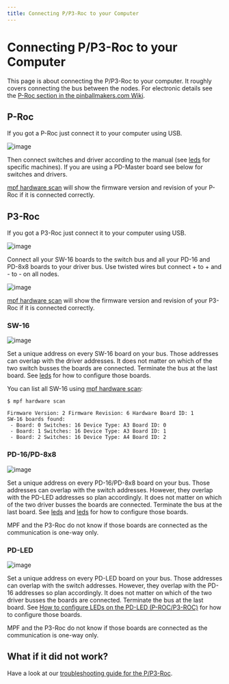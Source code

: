 ```yaml
---
title: Connecting P/P3-Roc to your Computer
---
```


# Connecting P/P3-Roc to your Computer


This page is about connecting the P/P3-Roc to your computer. It roughly
covers connecting the bus between the nodes. For electronic details see
the [P-Roc section in the pinballmakers.com
Wiki](http://pinballmakers.com/wiki/index.php/P-ROC_Main_Page).

## P-Roc

If you got a P-Roc just connect it to your computer using USB.

![image](/hardware/images/multimorphic_p_roc.png)

Then connect switches and driver according to the manual (see
[leds](../existing_machines/index.md) for
specific machines). If you are using a PD-Master board see below for
switches and drivers.

[mpf hardware scan](../../running/commands/hardware.md) will show the firmware version and revision of your P-Roc if
it is connected correctly.

## P3-Roc

If you got a P3-Roc just connect it to your computer using USB.

![image](/hardware/images/multimorphic_p3_roc.png)

Connect all your SW-16 boards to the switch bus and all your PD-16 and
PD-8x8 boards to your driver bus. Use twisted wires but connect + to +
and - to - on all nodes.

![image](/hardware/images/multimorphic_p3_roc_wireing.jpg)

[mpf hardware scan](../../running/commands/hardware.md) will show the firmware version and revision of your P3-Roc
if it is connected correctly.

### SW-16

![image](/hardware/images/multimorphic_SW-16.png)

Set a unique address on every SW-16 board on your bus. Those addresses
can overlap with the driver addresses. It does not matter on which of
the two switch busses the boards are connected. Terminate the bus at the
last board. See [leds](switches_p3_roc.md) for how
to configure those boards.

You can list all SW-16 using
[mpf hardware scan](../../running/commands/hardware.md):

``` console
$ mpf hardware scan

Firmware Version: 2 Firmware Revision: 6 Hardware Board ID: 1
SW-16 boards found:
 - Board: 0 Switches: 16 Device Type: A3 Board ID: 0
 - Board: 1 Switches: 16 Device Type: A3 Board ID: 1
 - Board: 2 Switches: 16 Device Type: A4 Board ID: 2
```

### PD-16/PD-8x8

![image](/hardware/images/multimorphic_PD-16.png)

Set a unique address on every PD-16/PD-8x8 board on your bus. Those
addresses can overlap with the switch addresses. However, they overlap
with the PD-LED addresses so plan accordingly. It does not matter on
which of the two driver busses the boards are connected. Terminate the
bus at the last board. See [leds](drivers.md) and
[leds](lights.md) for how to configure those
boards.

MPF and the P3-Roc do not know if those boards are connected as the
communication is one-way only.

### PD-LED

![image](/hardware/images/multimorphic_PD-LED.png)

Set a unique address on every PD-LED board on your bus. Those addresses
can overlap with the switch addresses. However, they overlap with the
PD-16 addresses so plan accordingly. It does not matter on which of the
two driver busses the boards are connected. Terminate the bus at the
last board. See [How to configure LEDs on the PD-LED (P-ROC/P3-ROC)](leds.md) for how to
configure those boards.

MPF and the P3-Roc do not know if those boards are connected as the
communication is one-way only.

## What if it did not work?

Have a look at our
[troubleshooting guide for the P/P3-Roc](../../troubleshooting/index.md).
